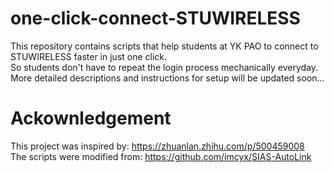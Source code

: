# one-click-connect-STUWIRELESS

This repository contains scripts that help students at YK PAO to connect to STUWIRELESS faster in just one click.  
So students don't have to repeat the login process mechanically everyday.  
More detailed descriptions and instructions for setup will be updated soon...  

# Ackownledgement

This project was inspired by: https://zhuanlan.zhihu.com/p/500459008  
The scripts were modified from: https://github.com/imcyx/SIAS-AutoLink  
